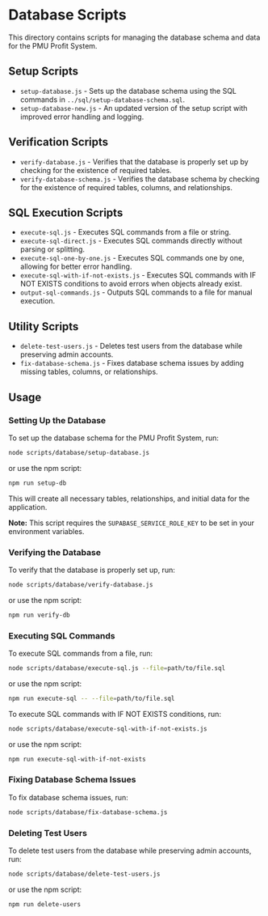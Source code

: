 # Database Scripts

This directory contains scripts for managing the database schema and data for the PMU Profit System.

## Setup Scripts

- `setup-database.js` - Sets up the database schema using the SQL commands in `../sql/setup-database-schema.sql`.
- `setup-database-new.js` - An updated version of the setup script with improved error handling and logging.

## Verification Scripts

- `verify-database.js` - Verifies that the database is properly set up by checking for the existence of required tables.
- `verify-database-schema.js` - Verifies the database schema by checking for the existence of required tables, columns, and relationships.

## SQL Execution Scripts

- `execute-sql.js` - Executes SQL commands from a file or string.
- `execute-sql-direct.js` - Executes SQL commands directly without parsing or splitting.
- `execute-sql-one-by-one.js` - Executes SQL commands one by one, allowing for better error handling.
- `execute-sql-with-if-not-exists.js` - Executes SQL commands with IF NOT EXISTS conditions to avoid errors when objects already exist.
- `output-sql-commands.js` - Outputs SQL commands to a file for manual execution.

## Utility Scripts

- `delete-test-users.js` - Deletes test users from the database while preserving admin accounts.
- `fix-database-schema.js` - Fixes database schema issues by adding missing tables, columns, or relationships.

## Usage

### Setting Up the Database

To set up the database schema for the PMU Profit System, run:

```bash
node scripts/database/setup-database.js
```

or use the npm script:

```bash
npm run setup-db
```

This will create all necessary tables, relationships, and initial data for the application.

**Note:** This script requires the `SUPABASE_SERVICE_ROLE_KEY` to be set in your environment variables.

### Verifying the Database

To verify that the database is properly set up, run:

```bash
node scripts/database/verify-database.js
```

or use the npm script:

```bash
npm run verify-db
```

### Executing SQL Commands

To execute SQL commands from a file, run:

```bash
node scripts/database/execute-sql.js --file=path/to/file.sql
```

or use the npm script:

```bash
npm run execute-sql -- --file=path/to/file.sql
```

To execute SQL commands with IF NOT EXISTS conditions, run:

```bash
node scripts/database/execute-sql-with-if-not-exists.js
```

or use the npm script:

```bash
npm run execute-sql-with-if-not-exists
```

### Fixing Database Schema Issues

To fix database schema issues, run:

```bash
node scripts/database/fix-database-schema.js
```

### Deleting Test Users

To delete test users from the database while preserving admin accounts, run:

```bash
node scripts/database/delete-test-users.js
```

or use the npm script:

```bash
npm run delete-users
``` 